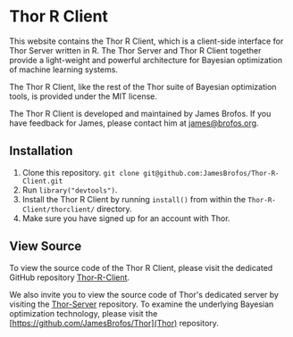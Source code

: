 # Thor R Client

This website contains the Thor R Client, which is a client-side interface for Thor Server written in R. The Thor Server and Thor R Client together provide a light-weight and powerful architecture for Bayesian optimization of machine learning systems.

The Thor R Client, like the rest of the Thor suite of Bayesian optimization tools, is provided under the MIT license.

The Thor R Client is developed and maintained by James Brofos. If you have feedback for James, please contact him at <james@brofos.org>.


## Installation

1. Clone this repository. `git clone git@github.com:JamesBrofos/Thor-R-Client.git`
2. Run `library("devtools")`.
3. Install the Thor R Client by running `install()` from within the `Thor-R-Client/thorclient/` directory.
4. Make sure you have signed up for an account with Thor.

## View Source

To view the source code of the Thor R Client, please visit the dedicated GitHub repository [Thor-R-Client](https://github.com/JamesBrofos/Thor-R-Client).

We also invite you to view the source code of Thor's dedicated server by visiting the [Thor-Server](https://github.com/JamesBrofos/Thor-Server) repository. To examine the underlying Bayesian optimization technology, please visit the [https://github.com/JamesBrofos/Thor](Thor) repository.
